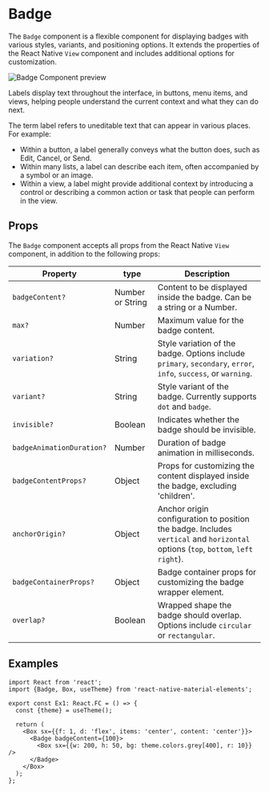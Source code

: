 # Badge

The `Badge` component is a flexible component for displaying badges with various styles, variants, and positioning options. It extends the properties of the React Native `View` component and includes additional options for customization.

![Badge Component preview](https://docs-assets.developer.apple.com/published/96bbd9cca40c156991117a5222d7c5a1/components-label-intro~dark@2x.png)

Labels display text throughout the interface, in buttons, menu items, and views, helping people understand the current context and what they can do next.

The term label refers to uneditable text that can appear in various places. For example:

- Within a button, a label generally conveys what the button does, such as Edit, Cancel, or Send.
- Within many lists, a label can describe each item, often accompanied by a symbol or an image.
- Within a view, a label might provide additional context by introducing a control or describing a common action or task that people can perform in the view.

## Props

The `Badge` component accepts all props from the React Native `View` component, in addition to the following props:

| Property                  | type             | Description                                                                                                                        |
| ------------------------- | ---------------- | ---------------------------------------------------------------------------------------------------------------------------------- |
| `badgeContent?`           | Number or String | Content to be displayed inside the badge. Can be a string or a Number.                                                             |
| `max?`                    | Number           | Maximum value for the badge content.                                                                                               |
| `variation?`              | String           | Style variation of the badge. Options include `primary`, `secondary`, `error`, `info`, `success`, or `warning`.                    |
| `variant?`                | String           | Style variant of the badge. Currently supports `dot` and `badge`.                                                                  |
| `invisible?`              | Boolean          | Indicates whether the badge should be invisible.                                                                                   |
| `badgeAnimationDuration?` | Number           | Duration of badge animation in milliseconds.                                                                                       |
| `badgeContentProps?`      | Object           | Props for customizing the content displayed inside the badge, excluding 'children'.                                                |
| `anchorOrigin?`           | Object           | Anchor origin configuration to position the badge. Includes `vertical` and `horizontal` options (`top`, `bottom`, `left` `right`). |
| `badgeContainerProps?`    | Object           | Badge container props for customizing the badge wrapper element.                                                                   |
| `overlap?`                | Boolean          | Wrapped shape the badge should overlap. Options include `circular` or `rectangular`.                                               |

## Examples

```tsx
import React from 'react';
import {Badge, Box, useTheme} from 'react-native-material-elements';

export const Ex1: React.FC = () => {
  const {theme} = useTheme();

  return (
    <Box sx={{f: 1, d: 'flex', items: 'center', content: 'center'}}>
      <Badge badgeContent={100}>
        <Box sx={{w: 200, h: 50, bg: theme.colors.grey[400], r: 10}} />
      </Badge>
    </Box>
  );
};
```
